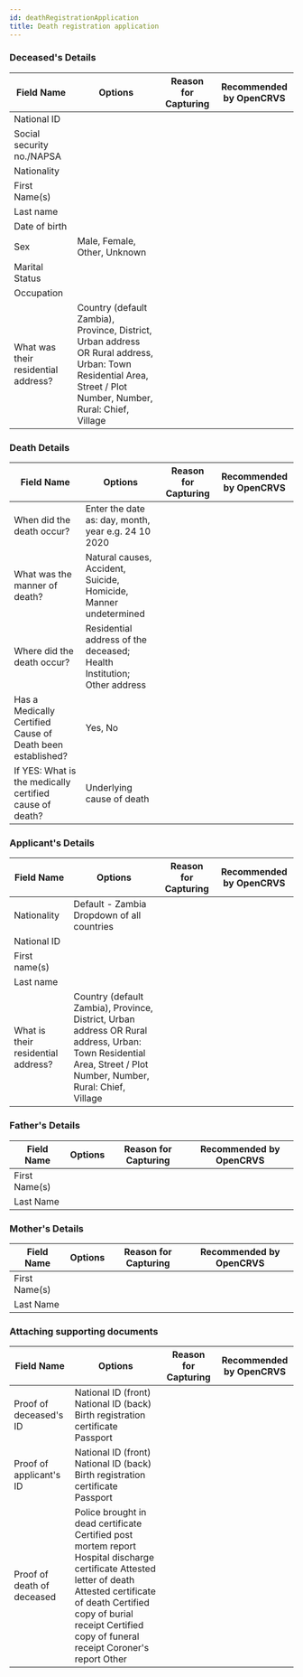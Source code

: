```yaml
---
id: deathRegistrationApplication
title: Death registration application
---
```


### Deceased's Details

| Field Name                          | Options                                                                                                                                                         | Reason for Capturing | Recommended by OpenCRVS |
| ----------------------------------- | --------------------------------------------------------------------------------------------------------------------------------------------------------------- | -------------------- | ----------------------- |
| National ID                         |                                                                                                                                                                 |                      |                         |
| Social security no./NAPSA           |                                                                                                                                                                 |                      |                         |
| Nationality                         |                                                                                                                                                                 |                      |                         |
| First Name(s)                       |                                                                                                                                                                 |                      |                         |
| Last name                           |                                                                                                                                                                 |                      |                         |
| Date of birth                       |                                                                                                                                                                 |                      |                         |
| Sex                                 | Male, Female, Other, Unknown                                                                                                                                    |                      |                         |
| Marital Status                      |                                                                                                                                                                 |                      |                         |
| Occupation                          |                                                                                                                                                                 |                      |                         |
| What was their residential address? | Country (default Zambia), Province, District, Urban address OR Rural address, Urban: Town Residential Area, Street / Plot Number, Number, Rural: Chief, Village |

### Death Details

| Field Name                                                 | Options                                                                | Reason for Capturing | Recommended by OpenCRVS |
| ---------------------------------------------------------- | ---------------------------------------------------------------------- | -------------------- | ----------------------- |
| When did the death occur?                                  | Enter the date as: day, month, year e.g. 24 10 2020                    |                      |                         |
| What was the manner of death?                              | Natural causes, Accident, Suicide, Homicide, Manner undetermined       |                      |                         |
| Where did the death occur?                                 | Residential address of the deceased; Health Institution; Other address |                      |                         |
| Has a Medically Certified Cause of Death been established? | Yes, No                                                                |                      |                         |
| If YES: What is the medically certified cause of death?    | Underlying cause of death                                              |                      |                         |

### Applicant's Details

| Field Name                         | Options                                                                                                                                                         | Reason for Capturing | Recommended by OpenCRVS |
| ---------------------------------- | --------------------------------------------------------------------------------------------------------------------------------------------------------------- | -------------------- | ----------------------- |
| Nationality                        | Default - Zambia Dropdown of all countries                                                                                                                      |                      |                         |
| National ID                        |                                                                                                                                                                 |                      |                         |
| First name(s)                      |                                                                                                                                                                 |                      |                         |
| Last name                          |                                                                                                                                                                 |                      |                         |
| What is their residential address? | Country (default Zambia), Province, District, Urban address OR Rural address, Urban: Town Residential Area, Street / Plot Number, Number, Rural: Chief, Village |

### Father's Details

| Field Name    | Options | Reason for Capturing | Recommended by OpenCRVS |
| ------------- | ------- | -------------------- | ----------------------- |
| First Name(s) |         |                      |                         |
| Last Name     |         |                      |                         |

### Mother's Details

| Field Name    | Options | Reason for Capturing | Recommended by OpenCRVS |
| ------------- | ------- | -------------------- | ----------------------- |
| First Name(s) |         |                      |                         |
| Last Name     |         |                      |                         |

### Attaching supporting documents

| Field Name                 | Options                                                                                                                                                                                                                                         | Reason for Capturing | Recommended by OpenCRVS |
| -------------------------- | ----------------------------------------------------------------------------------------------------------------------------------------------------------------------------------------------------------------------------------------------- | -------------------- | ----------------------- |
| Proof of deceased's ID     | National ID (front) National ID (back) Birth registration certificate Passport                                                                                                                                                                  |                      |                         |
| Proof of applicant's ID    | National ID (front) National ID (back) Birth registration certificate Passport                                                                                                                                                                  |                      |                         |
| Proof of death of deceased | Police brought in dead certificate Certified post mortem report Hospital discharge certificate Attested letter of death Attested certificate of death Certified copy of burial receipt Certified copy of funeral receipt Coroner's report Other |                      |                         |
